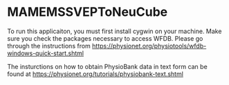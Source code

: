 # MAMEMSSVEPToNeuCube
To run this applicaiton, you must first install cygwin on your machine. Make sure you check the packages necessary to access WFDB. Please go through the instructions from https://physionet.org/physiotools/wfdb-windows-quick-start.shtml

The insturctions on how to obtain PhysioBank data in text form can be found at https://physionet.org/tutorials/physiobank-text.shtml
